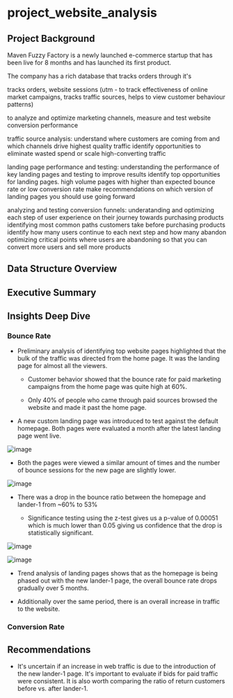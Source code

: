 # project_website_analysis

## Project Background
Maven Fuzzy Factory is a newly launched e-commerce startup that has been live for 8 months and has launched its first product.

The company has a rich database that tracks orders through it's 

tracks orders, website sessions (utm - to track effectiveness of online market campaigns, tracks traffic sources, helps to view customer behaviour patterns)

to analyze and optimize marketing channels, measure and test website conversion performance

traffic source analysis:
understand where customers are coming from and which channels drive highest quality traffic
identify opportunities to eliminate wasted spend or scale high-converting traffic

landing page performance and testing:
understanding the performance of key landing pages and testing to improve results
identify top opportunities for landing pages. high volume pages with higher than expected bounce rate or low conversion rate
make recommendations on which version of landing pages you should use going forward

analyzing and testing conversion funnels:
underatanding and optimizing each step of user experience on their journey towards purchasing products
identifying most common paths customers take before purchasing products
identify how many users continue to each next step and how many abandon
optimizing critical points where users are abandoning so that you can convert more users and sell more products

## Data Structure Overview

## Executive Summary

## Insights Deep Dive

### Bounce Rate

* Preliminary analysis of identifying top website pages highlighted that the bulk of the traffic was directed from the home page. It was the landing page for almost all the viewers.
  
  * Customer behavior showed that the bounce rate for paid marketing campaigns from the home page was quite high at 60%.
    
  *  Only 40% of people who came through paid sources browsed the website and made it past the home page.
    
* A new custom landing page was introduced to test against the default homepage. Both pages were evaluated a month after the latest landing page went live.

![image](https://github.com/user-attachments/assets/bef14435-c3c1-4bbb-bd09-39e696180f49)

* Both the pages were viewed a similar amount of times and the number of bounce sessions for the new page are slightly lower.

![image](https://github.com/user-attachments/assets/9aaea572-f3ae-40e3-b2aa-496fee1f214e)

* There was a drop in the bounce ratio between the homepage and lander-1 from ~60% to 53%
  
  * Significance testing using the z-test gives us a p-value of 0.00051 which is much lower than 0.05 giving us confidence that the drop is statistically significant.

![image](https://github.com/user-attachments/assets/8bd1901e-a6bb-4d19-907e-c5543ee6b17c)


![image](https://github.com/user-attachments/assets/becda468-955c-4292-8928-7559ffbd473f)

* Trend analysis of landing pages shows that as the homepage is being phased out with the new lander-1 page, the overall bounce rate drops gradually over 5 months.

* Additionally over the same period, there is an overall increase in traffic to the website.

### Conversion Rate


## Recommendations

* It's uncertain if an increase in web traffic is due to the introduction of the new lander-1 page. It's important to evaluate if bids for paid traffic were consistent. It is also worth comparing the ratio of return customers before vs. after lander-1.














